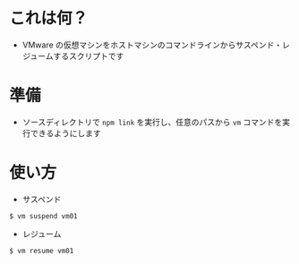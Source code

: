 # これは何？
- VMware の仮想マシンをホストマシンのコマンドラインからサスペンド・レジュームするスクリプトです

# 準備
- ソースディレクトリで `npm link` を実行し、任意のパスから `vm` コマンドを実行できるようにします

# 使い方
- サスペンド
```
$ vm suspend vm01
```

- レジューム
```
$ vm resume vm01
```
